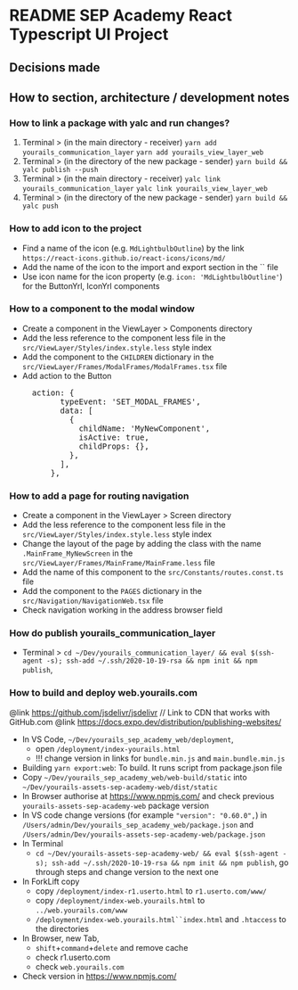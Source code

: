 # README SEP Academy React Typescript UI Project

## Decisions made

## How to section, architecture / development notes

### How to link a package with yalc and run changes?

1. Terminal > (in the main directory - receiver)
   `yarn add yourails_communication_layer`
   `yarn add yourails_view_layer_web`
2. Terminal > (in the directory of the new package - sender) `yarn build && yalc publish --push`
3. Terminal > (in the main directory - receiver)
   `yalc link yourails_communication_layer`
   `yalc link yourails_view_layer_web`
4. Terminal > (in the directory of the new package - sender) `yarn build && yalc push`

### How to add icon to the project

- Find a name of the icon (e.g. `MdLightbulbOutline`) by the link `https://react-icons.github.io/react-icons/icons/md/`
- Add the name of the icon to the import and export section in the `` file
- Use icon name for the icon property (e.g. `icon: 'MdLightbulbOutline'`) for the ButtonYrl, IconYrl components

### How to a component to the modal window

- Create a component in the ViewLayer > Components directory
- Add the less reference to the component less file in the `src/ViewLayer/Styles/index.style.less` style index
- Add the component to the `CHILDREN` dictionary in the `src/ViewLayer/Frames/ModalFrames/ModalFrames.tsx` file
- Add action to the Button
  <pre>
    action: {
          typeEvent: 'SET_MODAL_FRAMES',
          data: [
            {
              childName: 'MyNewComponent',
              isActive: true,
              childProps: {},
            },
          ],
        },
  </pre>

### How to add a page for routing navigation

- Create a component in the ViewLayer > Screen directory
- Add the less reference to the component less file in the `src/ViewLayer/Styles/index.style.less` style index
- Change the layout of the page by adding the class with the name `.MainFrame_MyNewScreen` in the `src/ViewLayer/Frames/MainFrame/MainFrame.less` file
- Add the name of this component to the `src/Constants/routes.const.ts` file
- Add the component to the `PAGES` dictionary in the `src/Navigation/NavigationWeb.tsx` file
- Check navigation working in the address browser field

### How do publish yourails_communication_layer

- Terminal >
  `cd ~/Dev/yourails_communication_layer/ && eval $(ssh-agent -s); ssh-add ~/.ssh/2020-10-19-rsa && npm init && npm publish`,

### How to build and deploy web.yourails.com

@link https://github.com/jsdelivr/jsdelivr // Link to CDN that works with GitHub.com
@link https://docs.expo.dev/distribution/publishing-websites/

- In VS Code, `~/Dev/yourails_sep_academy_web/deployment`,
  - open `/deployment/index-yourails.html`
  - !!! change version in links for `bundle.min.js` and `main.bundle.min.js`
- Building
  `yarn export:web`: To build. It runs script from package.json file
- Copy `~/Dev/yourails_sep_academy_web/web-build/static` into
  `~/Dev/yourails-assets-sep-academy-web/dist/static`
- In Browser authorise at https://www.npmjs.com/ and check previous `yourails-assets-sep-academy-web` package version
- In VS code change versions (for example `"version": "0.60.0",`) in
  `/Users/admin/Dev/yourails_sep_academy_web/package.json` and
  `/Users/admin/Dev/yourails-assets-sep-academy-web/package.json`
- In Terminal
  - `cd ~/Dev/yourails-assets-sep-academy-web/ && eval $(ssh-agent -s); ssh-add ~/.ssh/2020-10-19-rsa && npm init && npm publish`,
    go through steps and change version to the next one
- In ForkLift copy
  - copy `/deployment/index-r1.userto.html` to `r1.userto.com/www/`
  - copy `/deployment/index-web.yourails.html` to `../web.yourails.com/www`
  - `/deployment/index-web.yourails.html``index.html` and `.htaccess` to the directories
- In Browser, new Tab,
  - `shift`+`command`+`delete` and remove cache
  - check r1.userto.com
  - check `web.yourails.com`
- Check version in https://www.npmjs.com/
